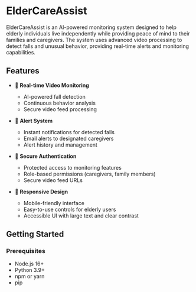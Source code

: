 # ElderCareAssist

ElderCareAssist is an AI-powered monitoring system designed to help elderly individuals live independently while providing peace of mind to their families and caregivers. The system uses advanced video processing to detect falls and unusual behavior, providing real-time alerts and monitoring capabilities.

## Features

- 🎥 **Real-time Video Monitoring**
  - AI-powered fall detection
  - Continuous behavior analysis
  - Secure video feed processing

- 🚨 **Alert System**
  - Instant notifications for detected falls
  - Email alerts to designated caregivers
  - Alert history and management

- 🔐 **Secure Authentication**
  - Protected access to monitoring features
  - Role-based permissions (caregivers, family members)
  - Secure video feed URLs

- 📱 **Responsive Design**
  - Mobile-friendly interface
  - Easy-to-use controls for elderly users
  - Accessible UI with large text and clear contrast


## Getting Started

### Prerequisites
- Node.js 16+
- Python 3.9+
- npm or yarn
- pip
